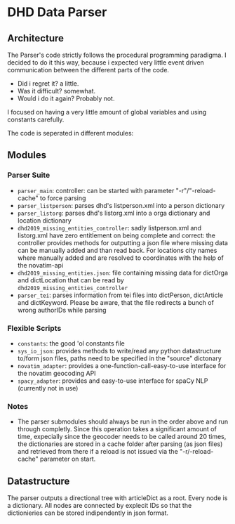 # DHD Data Parser
## Architecture

The Parser's code strictly follows the procedural programming paradigma. I decided to do it this way, because i expected very little event driven communication between the different parts of the code.
- Did i regret it? a little.
- Was it difficult? somewhat.
- Would i do it again? Probably not.

I focused on having a very little amount of global variables and using constants carefully.

The code is seperated in different modules:

## Modules

### Parser Suite
- `parser_main`: controller: can be started with parameter "-r"/"-reload-cache" to force parsing
- `parser_listperson`: parses dhd's listperson.xml into a person dictionary
- `parser_listorg`: parses dhd's listorg.xml into a orga dictionary and location dictionary
- `dhd2019_missing_entities_controller`: sadly listperson.xml and listorg.xml have zero entitlement on being complete and correct: the controller provides methods for outputting a json file where missing data can be manually added and than read back. For locations city names where manually added and are resolved to coordinates with the help of the novatim-api
- `dhd2019_missing_entities.json`: file containing missing data for dictOrga and dictLocation that can be read by `dhd2019_missing_entities_controller`
- `parser_tei`: parses information from tei files into dictPerson, dictArticle and dictKeyword. Please be aware, that the file redirects a bunch of wrong authorIDs while  parsing

### Flexible Scripts
- `constants`: the good 'ol constants file
- `sys_io_json`: provides methods to write/read any python datastructure to/form json files, paths need to be specified in the "source" dictonary
- `novatim_adapter`: provides a one-function-call-easy-to-use interface for the novatim geocoding API
- `spacy_adapter`: provides and easy-to-use interface for spaCy NLP (currently not in use)

### Notes
- The parser submodules should always be run in the order above and run through completly. Since this operation takes a significant amount of time, expecially since the geocoder needs to be called around 20 times, the dictionaries are stored in a cache folder after parsing (as json files) and retrieved from there if a reload is not issued via the "-r/-reload-cache" parameter on start.

## Datastructure
The parser outputs a directional tree with articleDict as a root. Every node is a dictionary. All nodes are connected by explecit IDs so that the dictionieries can be stored indipendently in json format.